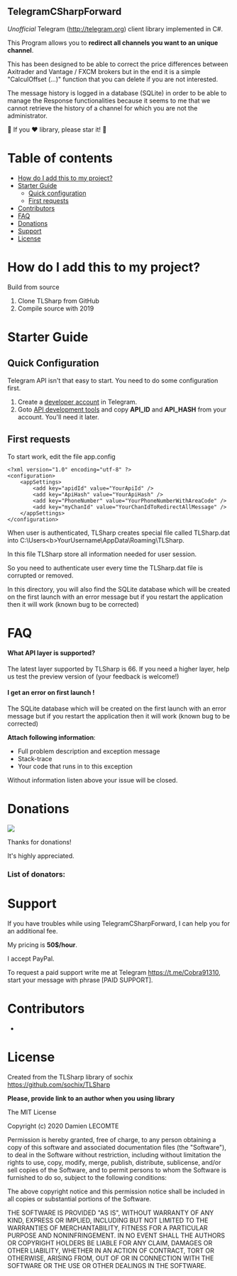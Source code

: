 TelegramCSharpForward
-------------------------------

_Unofficial_ Telegram (http://telegram.org) client library implemented in C#.

This Program allows you to <b>redirect all channels you want to an unique channel</b>.

This has been designed to be able to correct the price differences between Axitrader and Vantage / FXCM brokers but in the end it is a simple "CalculOffset (...)" function that you can delete if you are not interested.

The message history is logged in a database (SQLite) in order to be able to manage the Response functionalities because it seems to me that we cannot retrieve the history of a channel for which you are not the administrator.

:star2: If you :heart: library, please star it! :star2:

# Table of contents

- [How do I add this to my project?](#how-do-i-add-this-to-my-project)
- [Starter Guide](#starter-guide)
  - [Quick configuration](#quick-configuration)
  - [First requests](#first-requests)
- [Contributors](#contributors)
- [FAQ](#faq)
- [Donations](#donations)
- [Support](#support)
- [License](#license)

# How do I add this to my project?

Build from source

1. Clone TLSharp from GitHub
1. Compile source with 2019

# Starter Guide

## Quick Configuration
Telegram API isn't that easy to start. You need to do some configuration first.

1. Create a [developer account](https://my.telegram.org/) in Telegram. 
1. Goto [API development tools](https://my.telegram.org/apps) and copy **API_ID** and **API_HASH** from your account. You'll need it later.

## First requests
To start work, edit the file app.config

```text 
<?xml version="1.0" encoding="utf-8" ?>
<configuration>
    <appSettings>
        <add key="apidId" value="YourApiId" />
        <add key="ApiHash" value="YourApiHash" />
        <add key="PhoneNumber" value="YourPhoneNumberWithAreaCode" />
        <add key="myChanId" value="YourChanIdToRedirectAllMessage" />
    </appSettings>
</configuration>
```
When user is authenticated, TLSharp creates special file called TLSharp.dat into C:\Users\<b>YourUsername</b>\AppData\Roaming\TLSharp. 

In this file TLSharp store all information needed for user session. 

So you need to authenticate user every time the TLSharp.dat file is corrupted or removed.

In this directory, you will also find the SQLite database which will be created on the first launch with an error message but if you restart the application then it will work (known bug to be corrected)

# FAQ

#### What API layer is supported?
The latest layer supported by TLSharp is 66. If you need a higher layer, help us test the preview version of (your feedback is welcome!)

#### I get an error on first launch !

The SQLite database which will be created on the first launch with an error message but if you restart the application then it will work (known bug to be corrected)

**Attach following information**:

* Full problem description and exception message
* Stack-trace
* Your code that runs in to this exception

Without information listen above your issue will be closed. 

# Donations
<a href="https://www.paypal.com/donate?hosted_button_id=QZWT9BW3BDEY2" title="Support project"><img src="https://www.paypalobjects.com/en_US/FR/i/btn/btn_donateCC_LG.gif"></a>

Thanks for donations! 

It's highly appreciated. 

### List of donators: 

# Support
If you have troubles while using TelegramCSharpForward, I can help you for an additional fee. 

My pricing is **50$/hour**. 

I accept PayPal.

To request a paid support write me at Telegram https://t.me/Cobra91310, start your message with phrase [PAID SUPPORT].

# Contributors
* 

# License

Created from the TLSharp library of sochix https://github.com/sochix/TLSharp

**Please, provide link to an author when you using library**

The MIT License

Copyright (c) 2020 Damien LECOMTE

Permission is hereby granted, free of charge, to any person obtaining a copy of this software and associated documentation files (the "Software"), to deal in the Software without restriction, including without limitation the rights to use, copy, modify, merge, publish, distribute, sublicense, and/or sell copies of the Software, and to permit persons to whom the Software is furnished to do so, subject to the following conditions:

The above copyright notice and this permission notice shall be included in all copies or substantial portions of the Software.

THE SOFTWARE IS PROVIDED "AS IS", WITHOUT WARRANTY OF ANY KIND, EXPRESS OR IMPLIED, INCLUDING BUT NOT LIMITED TO THE WARRANTIES OF MERCHANTABILITY, FITNESS FOR A PARTICULAR PURPOSE AND NONINFRINGEMENT. IN NO EVENT SHALL THE AUTHORS OR COPYRIGHT HOLDERS BE LIABLE FOR ANY CLAIM, DAMAGES OR OTHER LIABILITY, WHETHER IN AN ACTION OF CONTRACT, TORT OR OTHERWISE, ARISING FROM, OUT OF OR IN CONNECTION WITH THE SOFTWARE OR THE USE OR OTHER DEALINGS IN THE SOFTWARE.
